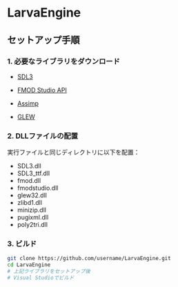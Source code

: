 # LarvaEngine

## セットアップ手順

### 1. 必要なライブラリをダウンロード
- [SDL3](https://www.libsdl.org/download-3.0.php) 

- [FMOD Studio API](https://www.fmod.com/download) 

- [Assimp](https://github.com/assimp/assimp/releases)

- [GLEW](http://glew.sourceforge.net/)

### 2. DLLファイルの配置
実行ファイルと同じディレクトリに以下を配置：
- SDL3.dll
- SDL3_ttf.dll  
- fmod.dll
- fmodstudio.dll
- glew32.dll
- zlibd1.dll
- minizip.dll
- pugixml.dll
- poly2tri.dll

### 3. ビルド
```bash
git clone https://github.com/username/LarvaEngine.git
cd LarvaEngine
# 上記ライブラリをセットアップ後
# Visual Studioでビルド